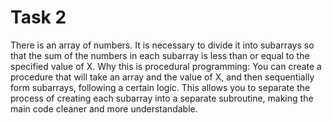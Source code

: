 # Task 2

There is an array of numbers. It is necessary to divide it into subarrays so that
the sum of the numbers in each subarray is less than or equal to the specified value
of X. Why this is procedural programming: You can create a procedure that will take
an array and the value of X, and then sequentially form subarrays, following a certain
logic. This allows you to separate the process of creating each subarray into a separate
subroutine, making the main code cleaner and more understandable.
